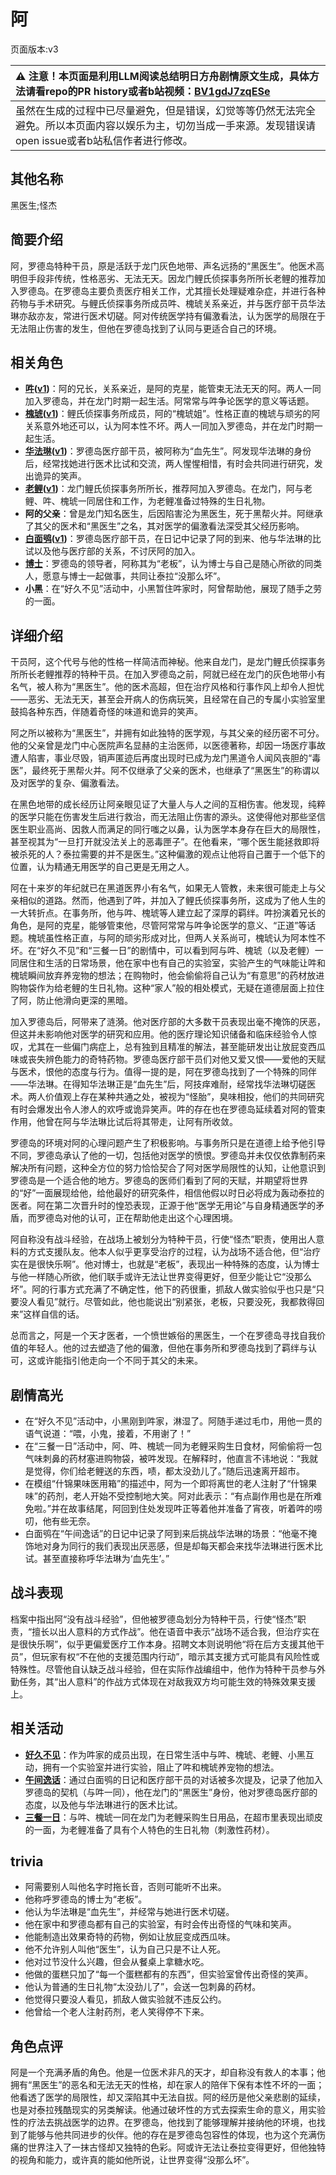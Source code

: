 # 阿
页面版本:v3
 

| :warning: 注意！本页面是利用LLM阅读总结明日方舟剧情原文生成，具体方法请看repo的PR history或者b站视频：[BV1gdJ7zqESe](https://www.bilibili.com/video/BV1gdJ7zqESe/)         |
|:----------------------------|
| 虽然在生成的过程中已尽量避免，但是错误，幻觉等等仍然无法完全避免。所以本页面内容以娱乐为主，切勿当成一手来源。发现错误请open issue或者b站私信作者进行修改。|



## 其他名称
黑医生;怪杰
## 简要介绍
阿，罗德岛特种干员，原是活跃于龙门灰色地带、声名远扬的“黑医生”。他医术高明但手段非传统，性格恶劣、无法无天。因龙门鲤氏侦探事务所所长老鲤的推荐加入罗德岛。在罗德岛主要负责医疗相关工作，尤其擅长处理疑难杂症，并进行各种药物与手术研究。与鲤氏侦探事务所成员吽、槐琥关系亲近，并与医疗部干员华法琳亦敌亦友，常进行医术切磋。阿对传统医学持有偏激看法，认为医学的局限在于无法阻止伤害的发生，但他在罗德岛找到了认同与更适合自己的环境。
## 相关角色
-   **[吽](char_226_hmau.md)([v1](../chars/char_226_hmau.md))**：阿的兄长，关系亲近，是阿的克星，能管束无法无天的阿。两人一同加入罗德岛，并在龙门时期一起生活。阿常常与吽争论医学的意义等话题。
-   **[槐琥](char_243_waaifu.md)([v1](../chars/char_243_waaifu.md))**：鲤氏侦探事务所成员，阿的“槐琥姐”。性格正直的槐琥与顽劣的阿关系意外地还可以，认为阿本性不坏。两人一同加入罗德岛，并在龙门时期一起生活。
-   **[华法琳](char_171_bldsk.md)([v1](../chars/char_171_bldsk.md))**：罗德岛医疗部干员，被阿称为“血先生”。阿发现华法琳的身份后，经常找她进行医术比试和交流，两人惺惺相惜，有时会共同进行研究，发出诡异的笑声。
-   **[老鲤](char_322_lmlee.md)([v1](../chars/char_322_lmlee.md))**：龙门鲤氏侦探事务所所长，推荐阿加入罗德岛。在龙门，阿与老鲤、吽、槐琥一同居住和工作，为老鲤准备过特殊的生日礼物。
-   **阿的父亲**：曾是龙门知名医生，后因陷害沦为黑医生，死于黑帮火并。阿继承了其父的医术和“黑医生”之名，其对医学的偏激看法深受其父经历影响。
-   **[白面鸮](char_128_plosis.md)([v1](../chars/char_128_plosis.md))**：罗德岛医疗部干员，在日记中记录了阿的到来、他与华法琳的比试以及他与医疗部的关系，不讨厌阿的加入。
-   **[博士](extended_char_bo_shi.md)**：罗德岛的领导者，阿称其为“老板”，认为博士与自己是随心所欲的同类人，愿意与博士一起做事，共同让泰拉“没那么坏”。
-   **小黑**：在“好久不见”活动中，小黑暂住吽家时，阿曾帮助他，展现了随手之劳的一面。
## 详细介绍
干员阿，这个代号与他的性格一样简洁而神秘。他来自龙门，是龙门鲤氏侦探事务所所长老鲤推荐的特种干员。在加入罗德岛之前，阿就已经在龙门的灰色地带小有名气，被人称为“黑医生”。他的医术高超，但在治疗风格和行事作风上却令人担忧——恶劣、无法无天，甚至会开病人的伤病玩笑，且经常在自己的专属小实验室里鼓捣各种东西，伴随着奇怪的味道和诡异的笑声。

阿之所以被称为“黑医生”，并拥有如此独特的医学观，与其父亲的经历密不可分。他的父亲曾是龙门中心医院声名显赫的主治医师，以医德著称，却因一场医疗事故遭人陷害，事业尽毁，销声匿迹后再度出现时已成为龙门黑道令人闻风丧胆的“毒医”，最终死于黑帮火并。阿不仅继承了父亲的医术，也继承了“黑医生”的称谓以及对医学的复杂、偏激看法。

在黑色地带的成长经历让阿亲眼见证了大量人与人之间的互相伤害。他发现，纯粹的医学只能在伤害发生后进行救治，而无法阻止伤害的源头。这使得他对那些坚信医生职业高尚、因救人而满足的同行嗤之以鼻，认为医学本身存在巨大的局限性，甚至视其为“一旦打开就没法关上的恶毒匣子”。在他看来，“哪个医生能拯救即将被杀死的人？泰拉需要的并不是医生。”这种偏激的观点让他将自己置于一个低下的位置，认为精通无用医学的自己更是无用之人。

阿在十来岁的年纪就已在黑道医界小有名气，如果无人管教，未来很可能走上与父亲相似的道路。然而，他遇到了吽，并加入了鲤氏侦探事务所，这成为了他人生的一大转折点。在事务所，他与吽、槐琥等人建立起了深厚的羁绊。吽扮演着兄长的角色，是阿的克星，能够管束他，尽管阿常常与吽争论医学的意义、“正道”等话题。槐琥虽性格正直，与阿的顽劣形成对比，但两人关系尚可，槐琥认为阿本性不坏。在“好久不见”和“三餐一日”的剧情中，可以看到阿与吽、槐琥（以及老鲤）一同居住和生活的日常场景，他在家中也有自己的实验室，实验产生的气味能让吽和槐琥瞬间放弃养宠物的想法；在购物时，他会偷偷将自己认为“有意思”的药材放进购物袋作为给老鲤的生日礼物。这种“家人”般的相处模式，无疑在道德层面上拉住了阿，防止他滑向更深的黑暗。

加入罗德岛后，阿带来了涟漪。他对医疗部的大多数干员表现出毫不掩饰的厌恶，但这并未影响他对医学的研究和应用。他的医疗理论知识储备和临床经验令人惊叹，尤其在一些偏门病症上，总有独到且精准的解法，甚至能研发出让放屁变西瓜味或丧失辨色能力的奇特药物。罗德岛医疗部干员们对他又爱又恨——爱他的天赋与医术，恨他的态度与行为。值得一提的是，阿在罗德岛找到了一个特殊的同伴——华法琳。在得知华法琳正是“血先生”后，阿技痒难耐，经常找华法琳切磋医术。两人价值观上存在某种共通之处，被视为“怪胎”，臭味相投，他们的共同研究有时会爆发出令人渗人的欢呼或诡异笑声。吽的存在也在罗德岛延续着对阿的管束作用，他曾在阿与华法琳比试后将其带走，让阿有所收敛。

罗德岛的环境对阿的心理问题产生了积极影响。与事务所只是在道德上给予他引导不同，罗德岛承认了他的一切，包括他对医学的愤恨。罗德岛并未仅仅依靠制药来解决所有问题，这种全方位的努力恰恰契合了阿对医学局限性的认知，让他意识到罗德岛是一个适合他的地方。罗德岛的医师们看到了阿的天赋，并期望将世界的“好”一面展现给他，给他最好的研究条件，相信他假以时日必将成为轰动泰拉的医者。阿在第二次晋升时的惶恐表现，正源于他“医学无用论”与自身精通医学的矛盾，而罗德岛对他的认可，正在帮助他走出这个心理困境。

阿自称没有战斗经验，在战场上被划分为特种干员，行使“怪杰”职责，使用出人意料的方式支援队友。他本人似乎更享受治疗的过程，认为战场不适合他，但“治疗实在是很快乐啊”。他对博士，也就是“老板”，表现出一种特殊的态度，认为博士与他一样随心所欲，他们联手或许无法让世界变得更好，但至少能让它“没那么坏”。阿的行事方式充满了不确定性，他下的药很重，抓敌人做实验似乎也只是“只要没人看见”就行。尽管如此，他也能说出“别紧张，老板，只要没死，我都救得回来”这样自信的话。

总而言之，阿是一个天才医者，一个愤世嫉俗的黑医生，一个在罗德岛寻找自我价值的年轻人。他的过去塑造了他的偏激，但他在事务所和罗德岛找到了羁绊与认可，这或许能指引他走向一个不同于其父的未来。
## 剧情高光
*   在“好久不见”活动中，小黑刚到吽家，淋湿了。阿随手递过毛巾，用他一贯的语气说道：“喂，小鬼，接着，不用谢了！”
*   在“三餐一日”活动中，阿、吽、槐琥一同为老鲤采购生日食材，阿偷偷将一包气味刺鼻的药材塞进购物袋，被吽发现。在解释时，他直言不讳地说：“我就是觉得，你们给老鲤送的东西，啧，都太没劲儿了。”随后迅速离开超市。
*   在模组“什锦果味医用箱”的描述中，阿为一个即将离世的老人注射了“什锦果味”的药剂，老人开始不受控制地大笑。阿对此表示：“有点副作用也是在所难免啦。”并在故事结尾，阿回到住处发现吽正等着他并准备了宵夜，听着吽的唠叨，他有些无奈。
*   白面鸮在“午间逸话”的日记中记录了阿到来后挑战华法琳的场景：“他毫不掩饰地对身为同行的我们表现出厌恶感，但是却每天都会来找华法琳进行医术比试。甚至直接称呼华法琳为‘血先生’。”
## 战斗表现
档案中指出阿“没有战斗经验”，但他被罗德岛划分为特种干员，行使“怪杰”职责，“擅长以出人意料的方式作战”。他在语音中表示“战场不适合我，但治疗实在是很快乐啊”，似乎更偏爱医疗工作本身。招聘文本则说明他“将在后方支援其他干员”，但玩家有权“不在他的支援范围内行动”，暗示其支援方式可能具有风险性或特殊性。尽管他自认缺乏战斗经验，但在实际作战编组中，他作为特种干员参与外勤任务，其“出人意料”的作战方式体现在对敌我双方均可能生效的特殊效果支援上。
## 相关活动
-   **[好久不见](../stories/act13mini.md)**：作为吽家的成员出现，在日常生活中与吽、槐琥、老鲤、小黑互动，拥有一个实验室并进行实验，阻止了吽和槐琥养宠物的想法。
-   **[午间逸话](../stories/act7d5.md)**：通过白面鸮的日记和医疗部干员的对话被多次提及，记录了他加入罗德岛的契机（与吽一同），他在龙门的“黑医生”身份，他对罗德岛医疗部的态度，以及他与华法琳进行的医术比试。
-   **[三餐一日](../stories/story_lmlee_set_1.md)**：与吽、槐琥一同在龙门为老鲤采购生日用品，在超市里表现出顽皮的一面，为老鲤准备了具有个人特色的生日礼物（刺激性药材）。
## trivia
*   阿需要别人叫他名字时拖长音，否则可能听不出来。
*   他称呼罗德岛的博士为“老板”。
*   他认为华法琳是“血先生”，并经常与她进行医术切磋。
*   他在家中和罗德岛都有自己的实验室，有时会传出奇怪的气味和笑声。
*   他能制造出效果奇特的药物，例如让放屁变成西瓜味。
*   他不允许别人叫他“医生”，认为自己只是不让人死。
*   他对过节没什么兴趣，但会从餐桌上拿糖水吃。
*   他做的蛋糕只加了“每一个蛋糕都有的东西”，但实验室曾传出奇怪的笑声。
*   他认为普通的生日礼物“太没劲儿了”，会送一包刺鼻的药材。
*   他觉得只要没人看见，抓敌人做实验就不违反公约。
*   他曾给一个老人注射药剂，老人笑得停不下来。
## 角色点评
阿是一个充满矛盾的角色。他是一位医术非凡的天才，却自称没有救人的本事；他拥有“黑医生”的恶名和无法无天的性格，却在家人的陪伴下保有本性不坏的一面；他看透了医学的局限性，却又深陷其中无法自拔。阿的经历是他父亲悲剧的延续，也是对泰拉残酷现实的另类解读。他通过破坏性的方式去探索生命的意义，用实验性的疗法去挑战医学的边界。在罗德岛，他找到了能够理解并接纳他的环境，也找到了能够与他共同进步的伙伴。他的存在是罗德岛包容性的体现，也为这个充满伤痛的世界注入了一抹古怪却又独特的色彩。阿或许无法让泰拉变得更好，但他独特的视角和能力，或许真的能如他所说，让世界变得“没那么坏”。